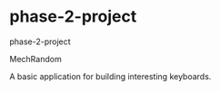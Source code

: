 # phase-2-project
phase-2-project

MechRandom

A basic application for building interesting keyboards.